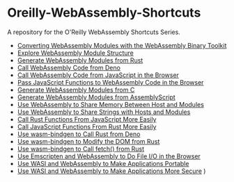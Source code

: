 # Oreilly-WebAssembly-Shortcuts

A repository for the O'Reilly WebAssembly Shortcuts Series.

* [Converting WebAssembly Modules with the WebAssembly Binary Toolkit](https://github.com/bsletten/Oreilly-WebAssembly-Shortcuts/tree/main/01-Converting_Modules)
* [Explore WebAssembly Module Structure](https://github.com/bsletten/Oreilly-WebAssembly-Shortcuts/tree/main/02-Exploring_Modules)
* [Generate WebAssembly Modules from Rust](https://github.com/bsletten/Oreilly-WebAssembly-Shortcuts/tree/main/03-Rust_Modules)
* [Call WebAssembly Code from Deno](https://github.com/bsletten/Oreilly-WebAssembly-Shortcuts/tree/main/04-Deno_WebAssembly)
* [Call WebAssembly Code from JavaScript in the Browser](https://github.com/bsletten/Oreilly-WebAssembly-Shortcuts/tree/main/05-Browser)
* [Pass JavaScript Functions to WebAssembly Code in the Browser](https://github.com/bsletten/Oreilly-WebAssembly-Shortcuts/tree/main/06-Browser)
* [Generate WebAssembly Modules from C](https://github.com/bsletten/Oreilly-WebAssembly-Shortcuts/tree/main/07-C_Modules)
* [Generate WebAssembly Modules from AssemblyScript](https://github.com/bsletten/Oreilly-WebAssembly-Shortcuts/tree/main/08-AssemblyScript_Modules)
* [Use WebAssembly to Share Memory Between Host and Modules](https://github.com/bsletten/Oreilly-WebAssembly-Shortcuts/tree/main/09-Memory)
* [Use WebAssembly to Share Strings with Hosts and Modules](https://github.com/bsletten/Oreilly-WebAssembly-Shortcuts/tree/main/10-Strings)
* [Call Rust Functions From JavaScript More Easily](https://github.com/bsletten/Oreilly-WebAssembly-Shortcuts/tree/main/11-Rust_From_JavaScript)
* [Call JavaScript Functions From Rust More Easily](https://github.com/bsletten/Oreilly-WebAssembly-Shortcuts/tree/main/12-JavaScript_From_Rust)
* [Use wasm-bindgen to Call Rust from Deno](https://github.com/bsletten/Oreilly-WebAssembly-Shortcuts/tree/main/13-Deno_and_Rust)
* [Use wasm-bindgen to Modify the DOM from Rust](https://github.com/bsletten/Oreilly-WebAssembly-Shortcuts/tree/main/14-Rust_DOM)
* [Use wasm-bindgen to Call fetch() from Rust](https://github.com/bsletten/Oreilly-WebAssembly-Shortcuts/tree/main/15-Fetch)
* [Use Emscripten and WebAssembly to Do File I/O in the Browser](https://github.com/bsletten/Oreilly-WebAssembly-Shortcuts/tree/main/16-Files_CPP)
* [Use WASI and WebAssembly to Make Applications Portable](https://github.com/bsletten/Oreilly-WebAssembly-Shortcuts/tree/main/17-Wasi)
* [Use WASI and WebAssembly to Make Applications More Secure](https://github.com/bsletten/Oreilly-WebAssembly-Shortcuts/tree/main/18-Wasi)
)

